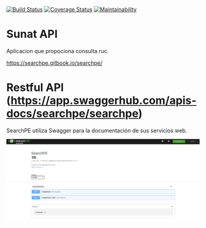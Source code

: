 [![Build Status](https://travis-ci.org/searchpe/searchpe.svg?branch=master)](https://travis-ci.org/searchpe/searchpe)
[![Coverage Status](https://coveralls.io/repos/github/searchpe/searchpe/badge.svg?branch=master)](https://coveralls.io/github/searchpe/searchpe?branch=master)
[![Maintainability](https://sonarcloud.io/api/project_badges/measure?project=searchpe&metric=alert_status)](https://sonarcloud.io/dashboard?id=searchpe)

# Sunat API
Aplicacion que propociona consulta ruc.

https://searchpe.gitbook.io/searchpe/

# Restful API (https://app.swaggerhub.com/apis-docs/searchpe/searchpe)
SearchPE utiliza Swagger para la documentación de sus servicios web.

![Register OAuth App](searchpe-swagger.png)
